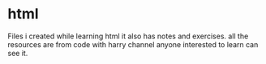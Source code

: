 # html
Files i created while learning html it also has notes and exercises. all the resources are from code with harry channel anyone interested to learn can see it.
